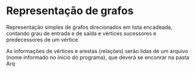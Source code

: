 # Representação de grafos
Representação simples de grafos direcionados em lista encadeada, contando grau de entrada e de saída e vértices sucessores e predecessores de um vértice

As informações de vértices e arestas (relações) serão lidas de um arquivo (nome informado no inicio do programa), que deverá se enconrar na pasta Arq
